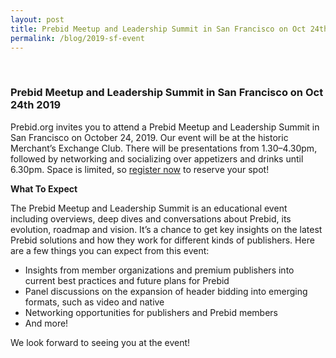 ```yaml
---
layout: post
title: Prebid Meetup and Leadership Summit in San Francisco on Oct 24th 2019
permalink: /blog/2019-sf-event
---
```


<br>

### Prebid Meetup and Leadership Summit in San Francisco on Oct 24th 2019

Prebid.org invites you to attend a Prebid Meetup and Leadership Summit in
San Francisco on October 24, 2019. Our event will be at the historic
Merchant’s Exchange Club. There will be presentations from 1.30–4.30pm,
followed by networking and socializing over appetizers and drinks until
6.30pm. Space is limited, so [register now](https://www.eventbrite.com/e/prebid-meetup-and-leadership-summit-san-francisco-october-24-2019-registration-72716612345) to reserve your spot!

**What To Expect**

The Prebid Meetup and Leadership Summit is an educational event including
overviews, deep dives and conversations about Prebid, its evolution, roadmap
and vision. It’s a chance to get key insights on the latest Prebid solutions
and how they work for different kinds of publishers. Here are a few things you
can expect from this event:

- Insights from member organizations and premium publishers into current best practices and future plans for Prebid
- Panel discussions on the expansion of header bidding into emerging formats, such as video and native
- Networking opportunities for publishers and Prebid members
- And more!

We look forward to seeing you at the event!

